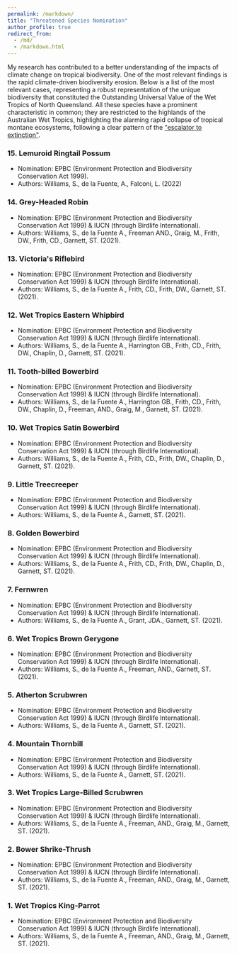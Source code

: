 ```yaml
---
permalink: /markdown/
title: "Threatened Species Nomination"
author_profile: true
redirect_from: 
  - /md/
  - /markdown.html
---
```


My research has contributed to a better understanding of the impacts of climate change on tropical biodiversity. One of the most relevant findings is the rapid climate-driven biodiversity erosion. Below is a list of the most relevant cases, representing a robust representation of the unique biodiversity that constituted the Outstanding Universal Value of the Wet Tropics of North Queensland. All these species have a prominent characteristic in common; they are restricted to the highlands of the Australian Wet Tropics, highlighting the alarming rapid collapse of tropical montane ecosystems, following a clear pattern of the ["escalator to extinction"](https://www.pnas.org/doi/abs/10.1073/pnas.1817416115).


### 15. Lemuroid Ringtail Possum
- Nomination: EPBC (Environment Protection and Biodiversity Conservation Act 1999).
- Authors: Williams, S., de la Fuente, A., Falconi, L. (2022)

### 14. Grey-Headed Robin
- Nomination: EPBC (Environment Protection and Biodiversity Conservation Act 1999) & IUCN (through Birdlife International).
- Authors: Williams, S., de la Fuente A., Freeman AND., Graig, M., Frith, DW., Frith, CD., Garnett, ST. (2021).

### 13. Victoria's Riflebird
- Nomination: EPBC (Environment Protection and Biodiversity Conservation Act 1999) & IUCN (through Birdlife International).
- Authors: Williams, S., de la Fuente A., Frith, CD., Frith, DW., Garnett, ST. (2021).

### 12. Wet Tropics Eastern Whipbird
- Nomination: EPBC (Environment Protection and Biodiversity Conservation Act 1999) & IUCN (through Birdlife International).
- Authors: Williams, S., de la Fuente A., Harrington GB., Frith, CD., Frith, DW., Chaplin, D., Garnett, ST. (2021).

### 11. Tooth-billed Bowerbird
- Nomination: EPBC (Environment Protection and Biodiversity Conservation Act 1999) & IUCN (through Birdlife International).
- Authors: Williams, S., de la Fuente A., Harrington GB., Frith, CD., Frith, DW., Chaplin, D., Freeman, AND., Graig, M., Garnett, ST. (2021).

### 10. Wet Tropics Satin Bowerbird
- Nomination: EPBC (Environment Protection and Biodiversity Conservation Act 1999) & IUCN (through Birdlife International).
- Authors: Williams, S., de la Fuente A., Frith, CD., Frith, DW., Chaplin, D., Garnett, ST. (2021).

### 9. Little Treecreeper
- Nomination: EPBC (Environment Protection and Biodiversity Conservation Act 1999) & IUCN (through Birdlife International).
- Authors: Williams, S., de la Fuente A., Garnett, ST. (2021).

### 8. Golden Bowerbird
- Nomination: EPBC (Environment Protection and Biodiversity Conservation Act 1999) & IUCN (through Birdlife International).
- Authors: Williams, S., de la Fuente A., Frith, CD., Frith, DW., Chaplin, D., Garnett, ST. (2021).

### 7. Fernwren
- Nomination: EPBC (Environment Protection and Biodiversity Conservation Act 1999) & IUCN (through Birdlife International).
- Authors: Williams, S., de la Fuente A., Grant, JDA., Garnett, ST. (2021).

### 6. Wet Tropics Brown Gerygone
- Nomination: EPBC (Environment Protection and Biodiversity Conservation Act 1999) & IUCN (through Birdlife International).
- Authors: Williams, S., de la Fuente A., Freeman, AND., Garnett, ST. (2021).

### 5. Atherton Scrubwren
- Nomination: EPBC (Environment Protection and Biodiversity Conservation Act 1999) & IUCN (through Birdlife International).
- Authors: Williams, S., de la Fuente A., Garnett, ST. (2021).

### 4. Mountain Thornbill
- Nomination: EPBC (Environment Protection and Biodiversity Conservation Act 1999) & IUCN (through Birdlife International).
- Authors: Williams, S., de la Fuente A., Garnett, ST. (2021).

### 3. Wet Tropics Large-Billed Scrubwren
- Nomination: EPBC (Environment Protection and Biodiversity Conservation Act 1999) & IUCN (through Birdlife International).
- Authors: Williams, S., de la Fuente A., Freeman, AND., Graig, M., Garnett, ST. (2021).

### 2. Bower Shrike-Thrush
- Nomination: EPBC (Environment Protection and Biodiversity Conservation Act 1999) & IUCN (through Birdlife International).
- Authors: Williams, S., de la Fuente A., Freeman, AND., Graig, M., Garnett, ST. (2021).

### 1. Wet Tropics King-Parrot
- Nomination: EPBC (Environment Protection and Biodiversity Conservation Act 1999) & IUCN (through Birdlife International).
- Authors: Williams, S., de la Fuente A., Freeman, AND., Graig, M., Garnett, ST. (2021).
